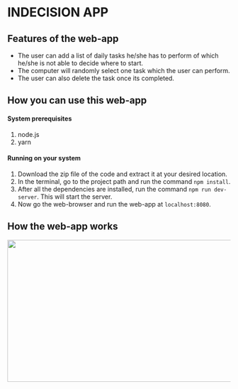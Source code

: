 # INDECISION APP

## Features of the web-app
- The user can add a list of daily tasks he/she has to perform of which he/she is not able to decide where to start.
- The computer will randomly select one task which the user can perform.
- The user can also delete the task once its completed.

## How you can use this web-app
#### System prerequisites
1. node.js
2. yarn 

#### Running on your system
1. Download the zip file of the code and extract it at your desired location.
2. In the terminal, go to the project path and run the command `npm install`.
3. After all the dependencies are installed, run the command `npm run dev-server`. This will start the server.
4. Now go the web-browser and run the web-app at `localhost:8080`.

## How the web-app works
<img src="https://user-images.githubusercontent.com/72819553/101447434-3f2a4f80-394b-11eb-809a-567e321ed56a.gif" width="550" height="320">
